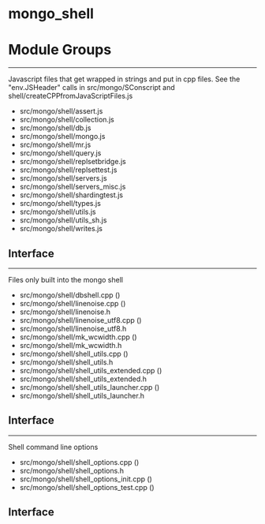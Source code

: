 # mongo\_shell

# Module Groups

-------------

Javascript files that get wrapped in strings and put in cpp files. See the "env.JSHeader" calls  in src/mongo/SConscript and shell/createCPPfromJavaScriptFiles.js

- src/mongo/shell/assert.js
- src/mongo/shell/collection.js
- src/mongo/shell/db.js
- src/mongo/shell/mongo.js
- src/mongo/shell/mr.js
- src/mongo/shell/query.js
- src/mongo/shell/replsetbridge.js
- src/mongo/shell/replsettest.js
- src/mongo/shell/servers.js
- src/mongo/shell/servers\_misc.js
- src/mongo/shell/shardingtest.js
- src/mongo/shell/types.js
- src/mongo/shell/utils.js
- src/mongo/shell/utils\_sh.js
- src/mongo/shell/writes.js

## Interface

-------------

Files only built into the mongo shell

- src/mongo/shell/dbshell.cpp   ()
- src/mongo/shell/linenoise.cpp   ()
- src/mongo/shell/linenoise.h
- src/mongo/shell/linenoise\_utf8.cpp   ()
- src/mongo/shell/linenoise\_utf8.h
- src/mongo/shell/mk\_wcwidth.cpp   ()
- src/mongo/shell/mk\_wcwidth.h
- src/mongo/shell/shell\_utils.cpp   ()
- src/mongo/shell/shell\_utils.h
- src/mongo/shell/shell\_utils\_extended.cpp   ()
- src/mongo/shell/shell\_utils\_extended.h
- src/mongo/shell/shell\_utils\_launcher.cpp   ()
- src/mongo/shell/shell\_utils\_launcher.h

## Interface

-------------

Shell command line options

- src/mongo/shell/shell\_options.cpp   ()
- src/mongo/shell/shell\_options.h
- src/mongo/shell/shell\_options\_init.cpp   ()
- src/mongo/shell/shell\_options\_test.cpp   ()

## Interface
